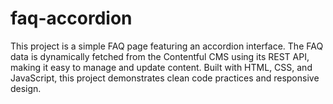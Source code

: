 # faq-accordion
 This project is a simple FAQ page featuring an accordion interface. The FAQ data is dynamically fetched from the Contentful CMS using its REST API, making it easy to manage and update content. Built with HTML, CSS, and JavaScript, this project demonstrates clean code practices and responsive design.
